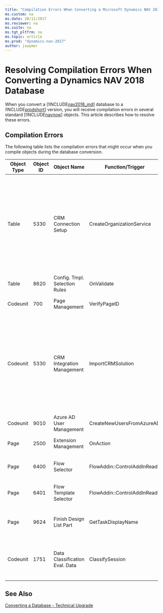 ```yaml
---
title: "Compilation Errors When Converting a Microsoft Dynamics NAV 2017 Database"
ms.custom: na
ms.date: 20/11/2017
ms.reviewer: na
ms.suite: na
ms.tgt_pltfrm: na
ms.topic: article
ms.prod: "dynamics-nav-2017"
author: jswymer
---
```

# Resolving Compilation Errors When Converting a Dynamics NAV 2018 Database
When you convert a [!INCLUDE[nav2018_md](../developer/includes/nav2018_md.md)] database to a !INCLUDE[prodshort](../developer/includes/prodshort.md)] version, you will receive compilation errors in several standard [!INCLUDE[navnow](../developer/includes/navnow_md.md)] objects. This article describes how to resolve these errors.

## Compilation Errors
The following table lists the compilation errors that might occur when you compile objects during the database conversion.

|  Object Type  |  Object ID  |  Object Name  |  Function/Trigger  |  Error Message  |  Solution  |
|---------------|-------------|---------------|--------------------|------------|------------|
|Table|5330|CRM Connection Setup|CreateOrganizationService|You have specified an unknown variable. CrmServiceClient Define the variable under 'Global C/AL symbols'.|If the application integrates with [!INCLUDE[crm_md](../developer/includes/crm_md.md)], then to resolve this error, you must perform a full upgrade (application code and data). For more information, see [Important Information and Considerations for Before Upgrading](upgrade-consideration.md#CRM). If not integrating with [!INCLUDE[crm_md](../developer/includes/crm_md.md)], you can ignore this error. |
|Table|8620|Config. Tmpl. Selection Rules|OnValidate|Type conversion is not possible because 1 of the operators contains an invalid type. Integer := Text|[Resolving Table 8620 Compilation Error](resolve-table-8620-error-converting-database.md)|
|Codeunit|700|Page Management|VerifyPageID|Type conversion is not possible because 1 of the operators contains an invalid type. Text = Integer| [Resolving Codeunit 700 Compilation Error](resolve-cu-700-error-converting-database.md)|
|Codeunit|5330|CRM Integration Management|ImportCRMSolution|You have specified an unknown variable. ServiceManagement Define the variable under 'Global C/AL symbols'.| If the application integrates with [!INCLUDE[crm_md](../developer/includes/crm_md.md)], then to resolve this error, you must perform a full upgrade (application code and data). For more information, see [Important Information and Considerations for Before Upgrading](upgrade-consideration.md#CRM). If not integrating with [!INCLUDE[crm_md](../developer/includes/crm_md.md)], you can ignore this error. |
|Codeunit|9010|Azure AD User Management|CreateNewUsersFromAzureAD|You have specified an unknown variable. GetUsersPage Define the variable under 'Global C/AL symbols'.| [Resolving Codeunit 9010 Compilation Error](Resolve-cu-9010-error-converting-database.md). |
|Page|2500|Extension Management|OnAction|There is no overload for method 'GenerateDesignerPackageZipStream' that takes '2' arguments.|[Resolving Page 2500 Compilation Error](resolve-page-2500-error-converting-database.md)|
|Page|6400|Flow Selector|FlowAddin::ControlAddInReady|When the function is called, the minimum number of parameters should be used. For example: MyFunc( .. , .. , .. )|[Resolving Page 6400 and 6410 Compilation Errors](resolve-page-6400-6401-error-converting-database.md). |
|Page|6401|Flow Template Selector|FlowAddin::ControlAddInReady|When the function is called, the minimum number of parameters should be used. For example: MyFunc( .. , .. , .. )|[Resolving Page 6400 and 6410 Compilation Errors](resolve-page-6400-6401-error-converting-database.md). |
|Page|9624|Finish Design List Part|GetTaskDisplayName|You have specified an unknown variable. Display Name Define the variable under 'Global C/AL symbols'.|See [Resolving Codeunit 5330 CRM Integration Management Compilation Error](Resolve-Codunit-5330-Error-Converting-Database.md). |
|Codeunit|1751|Data Classification Eval. Data|ClassifySession|The 'Record2000000009' type is obsolete.|This warning and can be ignored or to clear it, remove the procedure `LOCAL PROCEDURE ClassifySession@72();` and the reference to it.|




## See Also  
[Converting a Database - Technical Upgrade](Converting-a-Database.md)  
